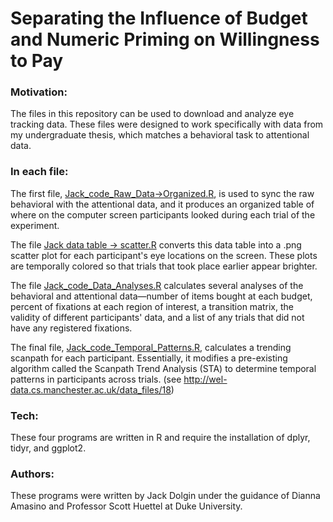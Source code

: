 # Separating the Influence of Budget and Numeric Priming on Willingness to Pay


### Motivation:

The files in this repository can be used to download and analyze eye tracking data. These files were designed to work specifically with data from my undergraduate thesis, which matches a behavioral task to attentional data.


### In each file:

The first file, [Jack_code_Raw_Data->Organized.R](Jack_code_Raw_Data->Organized.R), is used to sync the raw behavioral with the attentional data, and it produces an organized table of where on the computer screen participants looked during each trial of the experiment.

The file [Jack data table -> scatter.R](Jack%20data%20table%20->%20scatter.R) converts this data table into a .png scatter plot for each participant's eye locations on the screen. These plots are temporally colored so that trials that took place earlier appear brighter.

The file  [Jack_code_Data_Analyses.R](Jack_code_Data_Analyses.R) calculates several analyses of the behavioral and attentional data—number of items bought at each budget, percent of fixations at each region of interest, a transition matrix, the validity of different participants' data, and a list of any trials that did not have any registered fixations.

The final file, [Jack_code_Temporal_Patterns.R](Jack_code_Temporal_Patterns.R), calculates a trending scanpath for each participant. Essentially, it modifies a pre-existing algorithm called the Scanpath Trend Analysis (STA) to determine temporal patterns in participants across trials. (see http://wel-data.cs.manchester.ac.uk/data_files/18)


### Tech:

These four programs are written in R and require the installation of dplyr, tidyr, and ggplot2.


### Authors:

These programs were written by Jack Dolgin under the guidance of Dianna Amasino and Professor Scott Huettel at Duke University.
